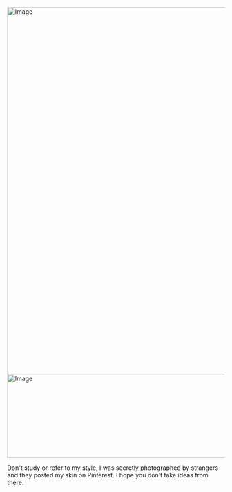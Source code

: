
<img width="735" height="847" alt="Image" src="https://github.com/user-attachments/assets/83e187a5-2086-4901-a767-46f52b611a1c" />

<img width="735" height="194" alt="Image" src="https://github.com/user-attachments/assets/3545f848-c9ec-40ed-af56-ce04b1f35e94" />

Don't study or refer to my style, I was secretly photographed by strangers and they posted my skin on Pinterest. I hope you don't take ideas from there.
